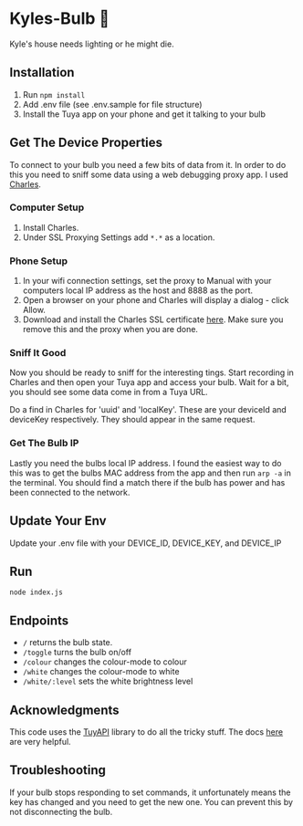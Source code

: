 # Kyles-Bulb :crystal_ball:

Kyle's house needs lighting or he might die.

## Installation

1. Run `npm install`
2. Add .env file (see .env.sample for file structure)
3. Install the Tuya app on your phone and get it talking to your bulb

## Get The Device Properties

To connect to your bulb you need a few bits of data from it. In order to do this you need to sniff some data using a web debugging proxy app. I used [Charles](https://www.charlesproxy.com/download/).

### Computer Setup

1. Install Charles.
2. Under SSL Proxying Settings add `*.*` as a location.

### Phone Setup

1. In your wifi connection settings, set the proxy to Manual with your computers local IP address as the host and 8888 as the port.
2. Open a browser on your phone and Charles will display a dialog - click Allow.
3. Download and install the Charles SSL certificate [here](http://charlesproxy.com/getssl). Make sure you remove this and the proxy when you are done.

### Sniff It Good

Now you should be ready to sniff for the interesting tings. Start recording in Charles and then open your Tuya app and access your bulb. Wait for a bit, you should see some data come in from a Tuya URL.

Do a find in Charles for 'uuid' and 'localKey'. These are your deviceId and deviceKey respectively. They should appear in the same request.

### Get The Bulb IP

Lastly you need the bulbs local IP address. I found the easiest way to do this was to get the bulbs MAC address from the app and then run `arp -a` in the terminal. You should find a match there if the bulb has power and has been connected to the network.

## Update Your Env

Update your .env file with your DEVICE_ID, DEVICE_KEY, and DEVICE_IP

## Run

`node index.js`

## Endpoints

- `/` returns the bulb state.
- `/toggle` turns the bulb on/off
- `/colour` changes the colour-mode to colour
- `/white` changes the colour-mode to white
- `/white/:level` sets the white brightness level

## Acknowledgments

This code uses the [TuyAPI](https://github.com/codetheweb/tuyapi) library to do all the tricky stuff. The docs [here](https://codetheweb.github.io/tuyapi/index.html) are very helpful.

## Troubleshooting

If your bulb stops responding to set commands, it unfortunately means the key has changed and you need to get the new one. You can prevent this by not disconnecting the bulb.
